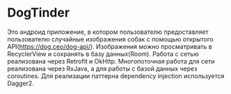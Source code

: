 # DogTinder
Это андроид приложение, в котором пользователю предоставляет пользователю случайные изображения собак с помощью открытого API(https://dog.ceo/dog-api/). Изображения можно просматривать в RecyclerView и сохранять в базу данных(Room). Работа с сетью реализована через Retrofit и OkHttp. Многопоточная работа для сети реализована через RxJava, а для работы с базой данных через coroutines. Для реализации паттерна dependency injection используется Dagger2.  
